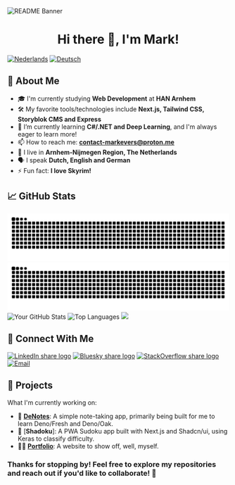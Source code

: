 <img src="/public/images/readme_banner.png" alt="README Banner">

<h1 align="center">Hi there 👋, I'm Mark!</h1>

[<img src="https://img.shields.io/badge/Nederlands%20🇳🇱-37a779?style=for-the-badge" alt="Nederlands">](https://github.com/markevers-dev/markevers-dev/blob/main/README_NL.md)
[<img src="https://img.shields.io/badge/Deutsch%20🇩🇪-37a779?style=for-the-badge" alt="Deutsch">](https://github.com/markevers-dev/markevers-dev/blob/main/README_DE.md)

## 🚀 About Me
- 🎓 I'm currently studying **Web Development** at **HAN Arnhem**
- 🛠️ My favorite tools/technologies include **Next.js, Tailwind CSS, Storyblok CMS and Express**
- 🌱 I’m currently learning **C#/.NET and Deep Learning**, and I'm always eager to learn more!
- 📫 How to reach me: **[contact-markevers@proton.me](mailto:contact-markevers@proton.me)**
- 📍 I live in **Arnhem-Nijmegen Region, The Netherlands**
- 🗣️ I speak **Dutch, English and German**
- ⚡ Fun fact: **I love Skyrim!**

## 📈 GitHub Stats
![GitHub Snake](https://raw.githubusercontent.com/markevers-dev/markevers-dev/snake/github-contribution-grid-snake-dark.svg#gh-dark-mode-only)
![GitHub Snake](https://raw.githubusercontent.com/markevers-dev/markevers-dev/snake/github-contribution-grid-snake.svg#gh-light-mode-only)
![Your GitHub Stats](https://github-readme-stats.vercel.app/api?username=markevers-dev&show_icons=true&theme=radical)
![Top Languages](https://github-readme-stats.vercel.app/api/top-langs/?username=markevers-dev&layout=compact&theme=radical)
![](https://komarev.com/ghpvc/?username=markevers-dev&label=Profile%20Visits&color=blue&style=for-the-badge)

## 🔗 Connect With Me

[<img src="https://upload.wikimedia.org/wikipedia/commons/e/e8/Linkedin-logo-blue-In-square-40px.png" alt="LinkedIn share logo" width="80">](https://www.linkedin.com/in/mark-evers-dev)
[<img src="https://upload.wikimedia.org/wikipedia/commons/7/7a/Bluesky_Logo.svg" alt="Bluesky share logo" width="80">](https://bsky.app/profile/markevers-dev.bsky.social)
[<img src="https://upload.wikimedia.org/wikipedia/commons/e/ef/Stack_Overflow_icon.svg" alt="StackOverflow share logo" width="80">](https://stackoverflow.com/users/28817835/cryovenator)
[<img src="https://upload.wikimedia.org/wikipedia/commons/0/0c/ProtonMail_icon.svg" alt="Email" width="80">](mailto:contact-markevers@proton.me)

## 🌟 Projects
What I'm currently working on:
- 🦕 [**DeNotes**](https://github.com/markevers-dev/denotes): A simple note-taking app, primarily being built for me to learn Deno/Fresh and Deno/Oak.
- 🧠 [**Shadoku**]: A PWA Sudoku app built with Next.js and Shadcn/ui, using Keras to classify difficulty.
- 🙋‍♂️ [**Portfolio**](https://github.com/markevers-dev/portfolio): A website to show off, well, myself.

### Thanks for stopping by! Feel free to explore my repositories and reach out if you'd like to collaborate! 🤝
